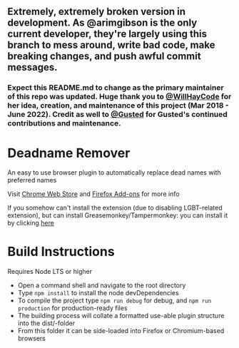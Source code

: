 ## Extremely, extremely broken version in development. As @arimgibson is the only current developer, they're largely using this branch to mess around, write bad code, make breaking changes, and push awful commit messages.

### Expect this README.md to change as the primary maintainer of this repo was updated. Huge thank you to [@WillHayCode](https://github.com/WillHayCode) for her idea, creation, and maintenance of this project (Mar 2018 - June 2022). Credit as well to [@Gusted](https://github.com/Gusted) for Gusted's continued contributions and maintenance.

# Deadname Remover
An easy to use browser plugin to automatically replace dead names with preferred names

Visit [Chrome Web Store](https://chrome.google.com/webstore/detail/deadname-remover/cceilgmnkeijahkehfcgfalepihfbcag/) and [Firefox Add-ons](https://addons.mozilla.org/en-US/firefox/addon/deadname-remover/) for more info

If you somehow can't install the extension (due to disabling LGBT-related extension), but can install Greasemonkey/Tampermonkey: you can install it by clicking [here](https://github.com/WillHayCode/Deadname-Remover/raw/main/deadname-remover.user.js)

# Build Instructions

Requires Node LTS or higher

 - Open a command shell and navigate to the root directory
 - Type `npm install` to install the node devDependencies
 - To compile the project type `npm run debug` for debug, and `npm run production` for production-ready files
 - The building process will collate a formatted use-able plugin structure into the dist/-folder
 - From this folder it can be side-loaded into Firefox or Chromium-based browsers
